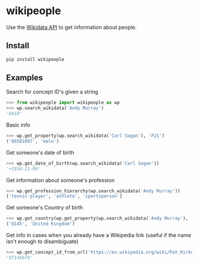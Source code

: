# wikipeople

Use the [Wikidata API](https://www.wikidata.org/wiki/Wikidata:Data_access) to get information about people.

## Install
```sh
pip install wikipeople
```

## Examples
Search for concept ID's given a string
```py
>>> from wikipeople import wikipeople as wp
>>> wp.search_wikidata('Andy Murray')
'Q410'
```


Basic info
```py
>>> wp.get_property(wp.search_wikidata('Carl Sagan'), 'P21')
('Q6581097', 'male')
```


Get someone's date of birth
```py
>>> wp.get_date_of_birth(wp.search_wikidata('Carl Sagan'))
'+1934-11-09'
```


Get information about someone's profession
```py
>>> wp.get_profession_hierarchy(wp.search_wikidata('Andy Murray'))
['tennis player', 'athlete', 'sportsperson']
```


Get someone's Country of birth
```py
>>> wp.get_country(wp.get_property(wp.search_wikidata('Andy Murray'), 'P19')[0])
('Q145', 'United Kingdom')
```


Get info in cases when you already have a Wikipedia link (useful if the name isn't enough to disambiguate)
```py
>>> wp.get_concept_id_from_url('https://en.wikipedia.org/wiki/Pat_Kirkwood_(actress)')
'Q7145678'
```
